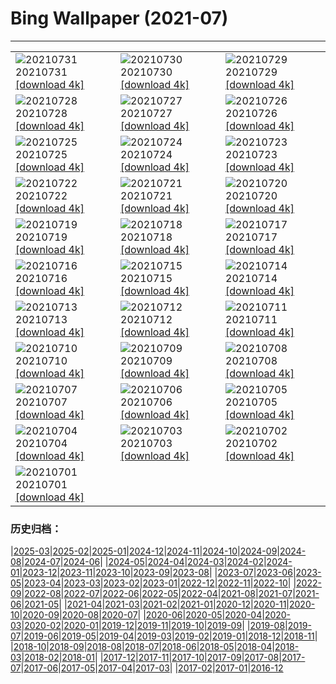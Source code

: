 # Bing Wallpaper (2021-07)
**************

<table><tr><td><img src="https://www.bing.com/th?id=OHR.LammasDay_ZH-CN4229387191_1920x1080.jpg" alt="20210731"> 20210731 <a href="https://www.bing.com/th?id=OHR.LammasDay_ZH-CN4229387191_UHD.jpg">[download 4k]</a></td><td><img src="https://www.bing.com/th?id=OHR.TanzaniaBeeEater_ZH-CN3246625733_1920x1080.jpg" alt="20210730"> 20210730 <a href="https://www.bing.com/th?id=OHR.TanzaniaBeeEater_ZH-CN3246625733_UHD.jpg">[download 4k]</a></td><td><img src="https://www.bing.com/th?id=OHR.OtterCliff_ZH-CN3062794263_1920x1080.jpg" alt="20210729"> 20210729 <a href="https://www.bing.com/th?id=OHR.OtterCliff_ZH-CN3062794263_UHD.jpg">[download 4k]</a></td></tr><tr><td><img src="https://www.bing.com/th?id=OHR.PantheraTigris_ZH-CN3331361509_1920x1080.jpg" alt="20210728"> 20210728 <a href="https://www.bing.com/th?id=OHR.PantheraTigris_ZH-CN3331361509_UHD.jpg">[download 4k]</a></td><td><img src="https://www.bing.com/th?id=OHR.SeaGoldie_ZH-CN3208818667_1920x1080.jpg" alt="20210727"> 20210727 <a href="https://www.bing.com/th?id=OHR.SeaGoldie_ZH-CN3208818667_UHD.jpg">[download 4k]</a></td><td><img src="https://www.bing.com/th?id=OHR.AdlerPlanetarium_ZH-CN3108653374_1920x1080.jpg" alt="20210726"> 20210726 <a href="https://www.bing.com/th?id=OHR.AdlerPlanetarium_ZH-CN3108653374_UHD.jpg">[download 4k]</a></td></tr><tr><td><img src="https://www.bing.com/th?id=OHR.DancingTrees_ZH-CN2946844631_1920x1080.jpg" alt="20210725"> 20210725 <a href="https://www.bing.com/th?id=OHR.DancingTrees_ZH-CN2946844631_UHD.jpg">[download 4k]</a></td><td><img src="https://www.bing.com/th?id=OHR.CityPalaceUdaipur_ZH-CN2773121437_1920x1080.jpg" alt="20210724"> 20210724 <a href="https://www.bing.com/th?id=OHR.CityPalaceUdaipur_ZH-CN2773121437_UHD.jpg">[download 4k]</a></td><td><img src="https://www.bing.com/th?id=OHR.JavanCousins_ZH-CN2694602511_1920x1080.jpg" alt="20210723"> 20210723 <a href="https://www.bing.com/th?id=OHR.JavanCousins_ZH-CN2694602511_UHD.jpg">[download 4k]</a></td></tr><tr><td><img src="https://www.bing.com/th?id=OHR.TokyoMetropolis_ZH-CN2580870845_1920x1080.jpg" alt="20210722"> 20210722 <a href="https://www.bing.com/th?id=OHR.TokyoMetropolis_ZH-CN2580870845_UHD.jpg">[download 4k]</a></td><td><img src="https://www.bing.com/th?id=OHR.MinokakeRocks_ZH-CN2474262090_1920x1080.jpg" alt="20210721"> 20210721 <a href="https://www.bing.com/th?id=OHR.MinokakeRocks_ZH-CN2474262090_UHD.jpg">[download 4k]</a></td><td><img src="https://www.bing.com/th?id=OHR.VermilionLakes_ZH-CN3446257764_1920x1080.jpg" alt="20210720"> 20210720 <a href="https://www.bing.com/th?id=OHR.VermilionLakes_ZH-CN3446257764_UHD.jpg">[download 4k]</a></td></tr><tr><td><img src="https://www.bing.com/th?id=OHR.PrathameshJaju_ZH-CN2207606082_1920x1080.jpg" alt="20210719"> 20210719 <a href="https://www.bing.com/th?id=OHR.PrathameshJaju_ZH-CN2207606082_UHD.jpg">[download 4k]</a></td><td><img src="https://www.bing.com/th?id=OHR.Tetouan_ZH-CN6795834080_1920x1080.jpg" alt="20210718"> 20210718 <a href="https://www.bing.com/th?id=OHR.Tetouan_ZH-CN6795834080_UHD.jpg">[download 4k]</a></td><td><img src="https://www.bing.com/th?id=OHR.ZinnowitzSeebruecke_ZH-CN6706198565_1920x1080.jpg" alt="20210717"> 20210717 <a href="https://www.bing.com/th?id=OHR.ZinnowitzSeebruecke_ZH-CN6706198565_UHD.jpg">[download 4k]</a></td></tr><tr><td><img src="https://www.bing.com/th?id=OHR.LoepaOberthuri_ZH-CN6569643505_1920x1080.jpg" alt="20210716"> 20210716 <a href="https://www.bing.com/th?id=OHR.LoepaOberthuri_ZH-CN6569643505_UHD.jpg">[download 4k]</a></td><td><img src="https://www.bing.com/th?id=OHR.MontChoisy_ZH-CN5381112230_1920x1080.jpg" alt="20210715"> 20210715 <a href="https://www.bing.com/th?id=OHR.MontChoisy_ZH-CN5381112230_UHD.jpg">[download 4k]</a></td><td><img src="https://www.bing.com/th?id=OHR.NgoDong_ZH-CN6211342982_1920x1080.jpg" alt="20210714"> 20210714 <a href="https://www.bing.com/th?id=OHR.NgoDong_ZH-CN6211342982_UHD.jpg">[download 4k]</a></td></tr><tr><td><img src="https://www.bing.com/th?id=OHR.SharkAwareness_ZH-CN6069597614_1920x1080.jpg" alt="20210713"> 20210713 <a href="https://www.bing.com/th?id=OHR.SharkAwareness_ZH-CN6069597614_UHD.jpg">[download 4k]</a></td><td><img src="https://www.bing.com/th?id=OHR.MooseVelvet_ZH-CN5891459899_1920x1080.jpg" alt="20210712"> 20210712 <a href="https://www.bing.com/th?id=OHR.MooseVelvet_ZH-CN5891459899_UHD.jpg">[download 4k]</a></td><td><img src="https://www.bing.com/th?id=OHR.LighthouseWave_ZH-CN5731015881_1920x1080.jpg" alt="20210711"> 20210711 <a href="https://www.bing.com/th?id=OHR.LighthouseWave_ZH-CN5731015881_UHD.jpg">[download 4k]</a></td></tr><tr><td><img src="https://www.bing.com/th?id=OHR.SpiralAloe_ZH-CN5594814833_1920x1080.jpg" alt="20210710"> 20210710 <a href="https://www.bing.com/th?id=OHR.SpiralAloe_ZH-CN5594814833_UHD.jpg">[download 4k]</a></td><td><img src="https://www.bing.com/th?id=OHR.MonfragueNationalPark_ZH-CN5421553314_1920x1080.jpg" alt="20210709"> 20210709 <a href="https://www.bing.com/th?id=OHR.MonfragueNationalPark_ZH-CN5421553314_UHD.jpg">[download 4k]</a></td><td><img src="https://www.bing.com/th?id=OHR.Ortygia_ZH-CN5237934114_1920x1080.jpg" alt="20210708"> 20210708 <a href="https://www.bing.com/th?id=OHR.Ortygia_ZH-CN5237934114_UHD.jpg">[download 4k]</a></td></tr><tr><td><img src="https://www.bing.com/th?id=OHR.AppalachianTrail_ZH-CN5076145300_1920x1080.jpg" alt="20210707"> 20210707 <a href="https://www.bing.com/th?id=OHR.AppalachianTrail_ZH-CN5076145300_UHD.jpg">[download 4k]</a></td><td><img src="https://www.bing.com/th?id=OHR.LakeUrmia_ZH-CN4941337431_1920x1080.jpg" alt="20210706"> 20210706 <a href="https://www.bing.com/th?id=OHR.LakeUrmia_ZH-CN4941337431_UHD.jpg">[download 4k]</a></td><td><img src="https://www.bing.com/th?id=OHR.TawnyFrogmouth_ZH-CN4722501936_1920x1080.jpg" alt="20210705"> 20210705 <a href="https://www.bing.com/th?id=OHR.TawnyFrogmouth_ZH-CN4722501936_UHD.jpg">[download 4k]</a></td></tr><tr><td><img src="https://www.bing.com/th?id=OHR.SerraMalagueta_ZH-CN4592152973_1920x1080.jpg" alt="20210704"> 20210704 <a href="https://www.bing.com/th?id=OHR.SerraMalagueta_ZH-CN4592152973_UHD.jpg">[download 4k]</a></td><td><img src="https://www.bing.com/th?id=OHR.LakeSchreckseeBY_ZH-CN0786328970_1920x1080.jpg" alt="20210703"> 20210703 <a href="https://www.bing.com/th?id=OHR.LakeSchreckseeBY_ZH-CN0786328970_UHD.jpg">[download 4k]</a></td><td><img src="https://www.bing.com/th?id=OHR.WakatobiNP_ZH-CN0672859436_1920x1080.jpg" alt="20210702"> 20210702 <a href="https://www.bing.com/th?id=OHR.WakatobiNP_ZH-CN0672859436_UHD.jpg">[download 4k]</a></td></tr><tr><td><img src="https://www.bing.com/th?id=OHR.ShyFive_ZH-CN0542113860_1920x1080.jpg" alt="20210701"> 20210701 <a href="https://www.bing.com/th?id=OHR.ShyFive_ZH-CN0542113860_UHD.jpg">[download 4k]</a></td><td></td><td></td></tr></table>

### 历史归档：

|[2025-03](/../2025-03/2025-03.md)|[2025-02](/../2025-02/2025-02.md)|[2025-01](/../2025-01/2025-01.md)|[2024-12](/../2024-12/2024-12.md)|[2024-11](/../2024-11/2024-11.md)|[2024-10](/../2024-10/2024-10.md)|[2024-09](/../2024-09/2024-09.md)|[2024-08](/../2024-08/2024-08.md)|[2024-07](/../2024-07/2024-07.md)|[2024-06](/../2024-06/2024-06.md)|
|[2024-05](/../2024-05/2024-05.md)|[2024-04](/../2024-04/2024-04.md)|[2024-03](/../2024-03/2024-03.md)|[2024-02](/../2024-02/2024-02.md)|[2024-01](/../2024-01/2024-01.md)|[2023-12](/../2023-12/2023-12.md)|[2023-11](/../2023-11/2023-11.md)|[2023-10](/../2023-10/2023-10.md)|[2023-09](/../2023-09/2023-09.md)|[2023-08](/../2023-08/2023-08.md)|
|[2023-07](/../2023-07/2023-07.md)|[2023-06](/../2023-06/2023-06.md)|[2023-05](/../2023-05/2023-05.md)|[2023-04](/../2023-04/2023-04.md)|[2023-03](/../2023-03/2023-03.md)|[2023-02](/../2023-02/2023-02.md)|[2023-01](/../2023-01/2023-01.md)|[2022-12](/../2022-12/2022-12.md)|[2022-11](/../2022-11/2022-11.md)|[2022-10](/../2022-10/2022-10.md)|
|[2022-09](/../2022-09/2022-09.md)|[2022-08](/../2022-08/2022-08.md)|[2022-07](/../2022-07/2022-07.md)|[2022-06](/../2022-06/2022-06.md)|[2022-05](/../2022-05/2022-05.md)|[2022-04](/../2022-04/2022-04.md)|[2021-08](/../2021-08/2021-08.md)|[2021-07](/2021-07.md)|[2021-06](/../2021-06/2021-06.md)|[2021-05](/../2021-05/2021-05.md)|
|[2021-04](/../2021-04/2021-04.md)|[2021-03](/../2021-03/2021-03.md)|[2021-02](/../2021-02/2021-02.md)|[2021-01](/../2021-01/2021-01.md)|[2020-12](/../2020-12/2020-12.md)|[2020-11](/../2020-11/2020-11.md)|[2020-10](/../2020-10/2020-10.md)|[2020-09](/../2020-09/2020-09.md)|[2020-08](/../2020-08/2020-08.md)|[2020-07](/../2020-07/2020-07.md)|
|[2020-06](/../2020-06/2020-06.md)|[2020-05](/../2020-05/2020-05.md)|[2020-04](/../2020-04/2020-04.md)|[2020-03](/../2020-03/2020-03.md)|[2020-02](/../2020-02/2020-02.md)|[2020-01](/../2020-01/2020-01.md)|[2019-12](/../2019-12/2019-12.md)|[2019-11](/../2019-11/2019-11.md)|[2019-10](/../2019-10/2019-10.md)|[2019-09](/../2019-09/2019-09.md)|
|[2019-08](/../2019-08/2019-08.md)|[2019-07](/../2019-07/2019-07.md)|[2019-06](/../2019-06/2019-06.md)|[2019-05](/../2019-05/2019-05.md)|[2019-04](/../2019-04/2019-04.md)|[2019-03](/../2019-03/2019-03.md)|[2019-02](/../2019-02/2019-02.md)|[2019-01](/../2019-01/2019-01.md)|[2018-12](/../2018-12/2018-12.md)|[2018-11](/../2018-11/2018-11.md)|
|[2018-10](/../2018-10/2018-10.md)|[2018-09](/../2018-09/2018-09.md)|[2018-08](/../2018-08/2018-08.md)|[2018-07](/../2018-07/2018-07.md)|[2018-06](/../2018-06/2018-06.md)|[2018-05](/../2018-05/2018-05.md)|[2018-04](/../2018-04/2018-04.md)|[2018-03](/../2018-03/2018-03.md)|[2018-02](/../2018-02/2018-02.md)|[2018-01](/../2018-01/2018-01.md)|
|[2017-12](/../2017-12/2017-12.md)|[2017-11](/../2017-11/2017-11.md)|[2017-10](/../2017-10/2017-10.md)|[2017-09](/../2017-09/2017-09.md)|[2017-08](/../2017-08/2017-08.md)|[2017-07](/../2017-07/2017-07.md)|[2017-06](/../2017-06/2017-06.md)|[2017-05](/../2017-05/2017-05.md)|[2017-04](/../2017-04/2017-04.md)|[2017-03](/../2017-03/2017-03.md)|
|[2017-02](/../2017-02/2017-02.md)|[2017-01](/../2017-01/2017-01.md)|[2016-12](/../2016-12/2016-12.md)